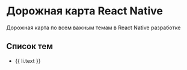 <script setup>
import { withBase } from 'vitepress';
import { reactnative } from './config';

const list = reactnative.items.filter((item) => item.link !== '/reactnative/');
</script>

# Дорожная карта React Native

Дорожная карта по всем важным темам в React Native разработке

## Список тем

<ul>
    <li v-for="li in list">
        <a :href="withBase(li.link)">{{ li.text }}</a>
    </li>
</ul>